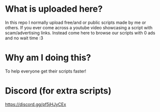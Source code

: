 # What is uploaded here?
In this repo I normally upload free/and or public scripts made by me or others. If you ever come across a youtube video showcasing a script with scam/advertising links. Instead come here to browse our scripts with 0 ads and no wait time :3

# Why am I doing this?
To help everyone get their scripts faster!

# Discord (for extra scripts)
https://discord.gg/pf5jHJyCEx
